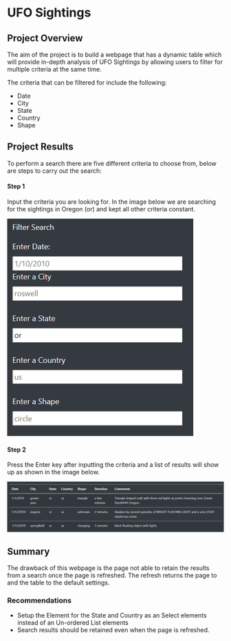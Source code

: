 # UFO Sightings

##	Project Overview

The aim of the project is to build a webpage that has a dynamic table which will provide in-depth analysis of UFO Sightings by allowing users to filter for multiple criteria at the same time.

The criteria that can be filtered for include the following:

* Date
* City
* State
* Country
* Shape 



## Project Results

To perform a search there are five different criteria to choose from, below are steps to carry out the search:

#### Step 1

Input the criteria you are looking for. In the image below we are searching for the sightings in Oregon (or) and kept all other criteria constant.

![](./static/images/search-criteria.png)

#### Step 2

Press the Enter key after inputting the criteria and a list of results will show up as shown in the image below.

![](./static/images/search-criteria-results.png)



## Summary

The drawback of this webpage is the page not able to retain the results from a search once the page is refreshed. The refresh returns the page to and the table to the default settings.

### Recommendations

* Setup the Element for the State and Country as an Select elements instead of an Un-ordered List elements
* Search results should be retained even when the page is refreshed.

